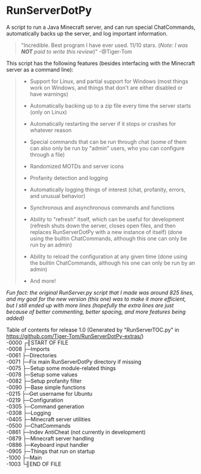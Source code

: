 # RunServerDotPy
A script to run a Java Minecraft server, and can run special ChatCommands, automatically backs up the server, and log important information.
> "Incredible. Best program I have ever used. 11/10 stars. (_Note: I was __NOT__ paid to write this review_)" -@Tiger-Tom

This script has the following features (besides interfacing with the Minecraft server as a command line):

>- Support for Linux, and partial support for Windows (most things work on Windows, and things that don't are either disabled or have warnings)
>
>- Automatically backing up to a zip file every time the server starts (only on Linux)
>
>- Automatically restarting the server if it stops or crashes for whatever reason
>
>- Special commands that can be run through chat (some of them can also only be run by "admin" users, who you can configure through a file)
>
>- Randomized MOTDs and server icons
>
>- Profanity detection and logging
>
>- Automatically logging things of interest (chat, profanity, errors, and unusual behavior)
>
>- Synchronous and asynchronous commands and functions
>
>- Ability to "refresh" itself, which can be useful for development (refresh shuts down the server, closes open files, and then replaces RunServerDotPy with a new instance of itself) (done using the builtin ChatCommands, although this one can only be run by an admin)
>
>- Ability to reload the configuration at any given time (done using the builtin ChatCommands, although his one can only be run by an admin)
>
>- And more!

_Fun fact: the original RunServer.py script that I made was around 825 lines, and my goal for the new version (this one) was to make it more efficient, but I still ended up with more lines (hopefully the extra lines are just because of better commenting, better spacing, and more features being added)_

Table of contents for release 1.0 (Generated by "RunServerTOC.py" in https://github.com/Tiger-Tom/RunServerDotPy-extras/)  
-0000 ┌╢START OF FILE  
-0008 ├─Imports  
-0061 ├─Directories  
-0071 ├─Fix main RunServerDotPy directory if missing  
-0075 ├─Setup some module-related things  
-0078 ├─Setup some values  
-0082 ├─Setup profanity filter  
-0090 ├─Base simple functions  
-0215 ├─Get username for Ubuntu  
-0219 ├─Configuration  
-0305 ├─Command generation  
-0308 ├─Logging  
-0405 ├─Minecraft server utilities  
-0500 ├─ChatCommands  
-0861 ├─Indev AntiCheat (not currently in development)  
-0879 ├─Minecraft server handling  
-0886 ├─Keyboard input handler  
-0905 ├─Things that run on startup  
-1000 ├─Main  
-1003 └╢END OF FILE  
